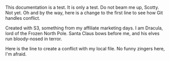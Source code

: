 This documentation is a test. It is only a test. Do not beam me up, Scotty. Not yet. Oh and by the way, here is a change to the first line to see how Git handles conflict.

Created with S3, something from my affiliate marketing days. I am Dracula, lord of the Frozen North Pole. Santa Claus bows before me, and his elves run bloody-nosed in terror.

Here is the line to create a conflict with my local file. No funny zingers here, I'm afraid.
